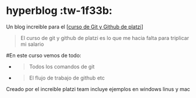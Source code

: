 # hyperblog :tw-1f33b:
Un blog increible para el [[curso de Git y Github de platzi](https://platzi.com/clases/1557-git-github/19977-readmemd-es-una-excelente-practica/ "curso de Git y Github de platzi")]
> El curso de git y github de platzi es lo que me hacia falta para triplicar mi salario

#En este curso vemos de todo:
- > Todos los comandos de git
- > El flujo de trabajo de github etc

Creado por el increible platzi team
incluye ejemplos en windows linus y mac